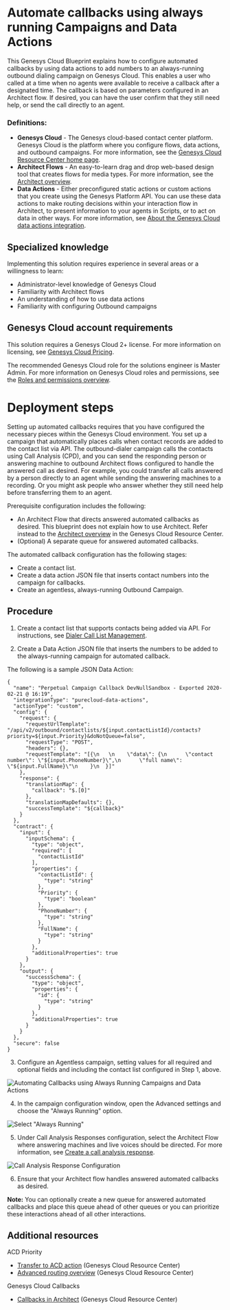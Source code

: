
#  Automate callbacks using always running Campaigns and Data Actions
This Genesys Cloud Blueprint explains how to configure automated callbacks by using data actions to add numbers to an always-running outbound dialing campaign on Genesys Cloud. This enables a user who called at a time when no agents were available to receive a callback after a designated time. The callback is based on parameters configured in an Architect flow. If desired, you can have the user confirm that they still need help, or send the call directly to an agent.

### Definitions:

* **Genesys Cloud** - The Genesys cloud-based contact center platform. Genesys Cloud is the platform where you configure flows, data actions, and outbound campaigns. For more information, see the [Genesys Cloud Resource Center home page](https://help.mypurecloud.com/ "Opens the Genesys Cloud Resource Center home page").
* **Architect Flows** - An easy-to-learn drag and drop web-based design tool that creates flows for media types. For more information, see the [Architect overview](https://help.mypurecloud.com/articles/architect-overview/ "Opens the Architect overview article").
* **Data Actions** - Either preconfigured static actions or custom actions that you create using the Genesys Platform API. You can use these data actions to make routing decisions within your interaction flow in Architect, to present information to your agents in Scripts, or to act on data in other ways.  For more information, see [About the Genesys Cloud data actions integration](https://help.mypurecloud.com/articles/about-genesys-cloud-data-actions-integration/ "Opens the About the Genesys Cloud data actions integration article").

## Specialized knowledge
Implementing this solution requires experience in several areas or a willingness to learn:
* Administrator-level knowledge of Genesys Cloud
* Familiarity with Architect flows
* An understanding of how to use data actions
* Familiarity with configuring Outbound campaigns

## Genesys Cloud account requirements

This solution requires a Genesys Cloud 2+ license. For more information on licensing, see [Genesys Cloud Pricing](https://www.genesys.com/pricing "Opens the pricing article").

The recommended Genesys Cloud role for the solutions engineer is Master Admin. For more information on Genesys Cloud roles and permissions, see the [Roles and permissions overview](https://help.mypurecloud.com/?p=24360 "Opens the Roles and permissions overview article").

# Deployment steps

Setting up automated callbacks requires that you have configured the necessary pieces within the Genesys Cloud environment. You set up a campaign that automatically places calls when contact records are added to the contact list via API. The outbound-dialer campaign calls the contacts using Call Analysis (CPD), and you can send the responding person or answering machine to outbound Architect flows configured to handle the answered call as desired. For example, you could transfer all calls answered by a person directly to an agent while sending the answering machines to a recording. Or you might ask people who answer whether they still need help before transferring them to an agent.

Prerequisite configuration includes the following:
* An Architect Flow that directs answered automated callbacks as desired. This blueprint does not explain how to use Architect. Refer instead to the [Architect overview](https://help.mypurecloud.com/articles/architect-overview/ "Opens the Architect overview article") in the Genesys Cloud Resource Center.
* (Optional) A separate queue for answered automated callbacks.

The automated callback configuration has the following stages:
* Create a contact list.
* Create a data action JSON file that inserts contact numbers into the campaign for callbacks.
* Create an agentless, always-running Outbound Campaign.

## Procedure
1. Create a contact list that supports contacts being added via API. For instructions, see [Dialer Call List Management](https://developer.mypurecloud.com/api/tutorials/call-list-management/index.html?language=python&step=1 "Opens the Dialer Call List Management article").

2. Create a Data Action JSON file that inserts the numbers to be added to the always-running campaign for automated callback.

The following is a sample JSON Data Action:
```
{
  "name": "Perpetual Campaign Callback DevNullSandbox - Exported 2020-02-21 @ 16:19",
  "integrationType": "purecloud-data-actions",
  "actionType": "custom",
  "config": {
    "request": {
      "requestUrlTemplate": "/api/v2/outbound/contactlists/${input.contactListId}/contacts?priority=${input.Priority}&doNotQueue=false",
      "requestType": "POST",
      "headers": {},
      "requestTemplate": "[{\n   \n    \"data\": {\n      \"contact number\": \"${input.PhoneNumber}\",\n      \"full name\": \"${input.FullName}\"\n    }\n  }]"
    },
    "response": {
      "translationMap": {
        "callback": "$.[0]"
      },
      "translationMapDefaults": {},
      "successTemplate": "${callback}"
    }
  },
  "contract": {
    "input": {
      "inputSchema": {
        "type": "object",
        "required": [
          "contactListId"
        ],
        "properties": {
          "contactListId": {
            "type": "string"
          },
          "Priority": {
            "type": "boolean"
          },
          "PhoneNumber": {
            "type": "string"
          },
          "FullName": {
            "type": "string"
          }
        },
        "additionalProperties": true
      }
    },
    "output": {
      "successSchema": {
        "type": "object",
        "properties": {
          "id": {
            "type": "string"
          }
        },
        "additionalProperties": true
      }
    }
  },
  "secure": false
}
```
3. Configure an Agentless campaign, setting values for all required and optional fields and including the contact list configured in Step 1, above.

![Automating Callbacks using Always Running Campaigns and Data Actions](./bpKendraOverviewMR.png)

4. In the campaign configuration window, open the Advanced settings and choose the "Always Running" option.

![Select "Always Running"](./bpKendraOverviewMR.png)

5. Under Call Analysis Responses configuration, select the Architect Flow where answering machines and live voices should be directed. For more information, see [Create a call analysis response](https://help.mypurecloud.com/articles/create-call-analysis-response/ "Opens the Create a call analysis response article").

![Call Analysis Response Configuration](./bpKendraOverviewMR.png)

6. Ensure that your Architect flow handles answered automated callbacks as desired.

**Note:** You can optionally create a new queue for answered automated callbacks and place this queue ahead of other queues or you can prioritize these interactions ahead of all other interactions.

## Additional resources

ACD Priority
* [Transfer to ACD action](https://help.mypurecloud.com/articles/transfer-acd-action/ "Opens the Transfer to ACD action article") (Genesys Cloud Resource Center)
* [Advanced routing overview](https://help.mypurecloud.com/articles/advanced-routing-overview/ "Opens the Advanced routing overview article") (Genesys Cloud Resource Center)

Genesys Cloud Callbacks
* [Callbacks in Architect](https://help.mypurecloud.com/articles/callbacks-in-architect/ "Opens the Callbacks in Architect article") (Genesys Cloud Resource Center)
